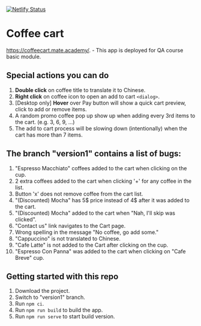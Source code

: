 [![Netlify Status](https://api.netlify.com/api/v1/badges/626af698-2379-4cfc-888c-3c502fad8f08/deploy-status)](https://app.netlify.com/sites/coffee-cart/deploys)

# Coffee cart

https://coffeecart.mate.academy/. - This app is deployed for QA course basic module.

## Special actions you can do
1. **Double click** on coffee title to translate it to Chinese.
2. **Right click** on coffee icon to open an add to cart `<dialog>`.
3. [Desktop only] **Hover** over Pay button will show a quick cart preview, click to add or remove items.
4. A random promo coffee pop up show up when adding every 3rd items to the cart. (e.g. 3, 6, 9, ...)
5. The add to cart process will be slowing down (intentionally) when the cart has more than 7 items.

## The branch "version1" contains a list of bugs:

1. "Espresso Macchiato" coffees added to the cart when clicking on the cup.
2. 2 extra coffees added to the cart when clicking '+' for any coffee in the list.
3. Button 'x' does not remove coffee from the cart list.
4. "(Discounted) Mocha" has 5$ price instead of 4$ after it was added to the cart.
5. "(Discounted) Mocha" added to the cart when "Nah, I'll skip was clicked". 
6. "Contact us" link navigates to the Cart page.
7. Wrong spelling in the message "No coffee, go add some."
8. "Cappuccino" is not translated to Chinese. 
9. "Cafe Latte" is not added to the Cart after clicking on the cup.
10. "Espresso Con Panna" was added to the cart when clicking on "Cafe Breve" cup. 


## Getting started with this repo

1. Download the project.
2. Switch to "version1" branch.
3. Run `npm ci`.
4. Run `npm run build` to build the app.
5. Run `npm run serve` to start build version.
